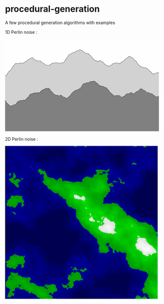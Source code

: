 # procedural-generation
A few procedural generation algorithms with examples

1D Perlin noise :

![Moutain ranges with 1D Perlin noise](https://github.com/rtouti/procedural-generation/blob/gh-pages/examples/1D-Perlin-Noise.gif)

2D Perlin noise :

![Heightmaps with 2D Perlin noise](https://github.com/rtouti/procedural-generation/blob/gh-pages/examples/2D-Perlin-Noise.gif)
